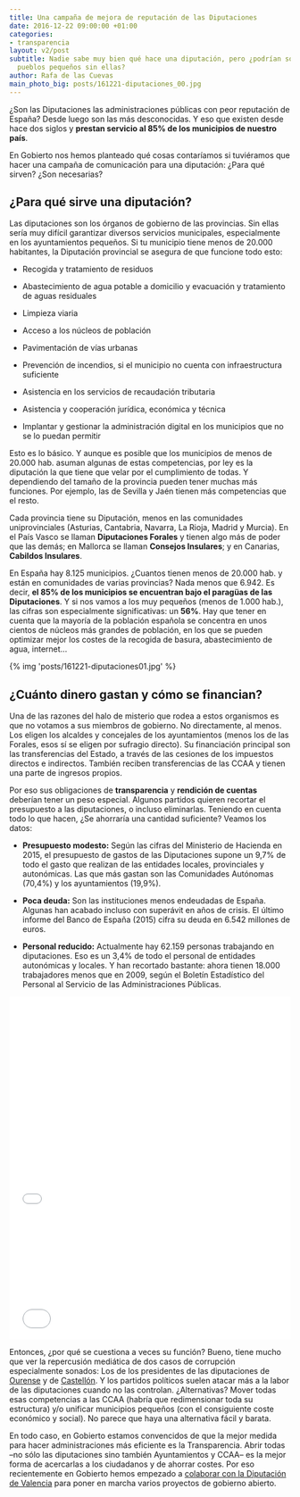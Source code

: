 ```yaml
---
title: Una campaña de mejora de reputación de las Diputaciones
date: 2016-12-22 09:00:00 +01:00
categories:
- transparencia
layout: v2/post
subtitle: Nadie sabe muy bien qué hace una diputación, pero ¿podrían sobrevivir los
  pueblos pequeños sin ellas?
author: Rafa de las Cuevas
main_photo_big: posts/161221-diputaciones_00.jpg
---
```


¿Son las Diputaciones las administraciones públicas con peor reputación de España? Desde luego son las más desconocidas. Y eso que existen desde hace dos siglos y **prestan servicio al 85% de los municipios de nuestro país**. 

En Gobierto nos hemos planteado qué cosas contaríamos si tuviéramos que hacer una campaña de comunicación para una diputación: ¿Para qué sirven? ¿Son necesarias?

## ¿Para qué sirve una diputación?

Las diputaciones son los órganos de gobierno de las provincias. Sin ellas sería muy difícil garantizar diversos servicios municipales, especialmente en los ayuntamientos pequeños. Si tu municipio tiene menos de 20.000 habitantes, la Diputación provincial se asegura de que funcione todo esto:

* Recogida y tratamiento de residuos

* Abastecimiento de agua potable a domicilio y evacuación y tratamiento de aguas residuales

* Limpieza viaria

* Acceso a los núcleos de población

* Pavimentación de vías urbanas

* Prevención de incendios, si el municipio no cuenta con infraestructura suficiente

* Asistencia en los servicios de recaudación tributaria

* Asistencia y cooperación jurídica, económica y técnica

* Implantar y gestionar la administración digital en los municipios que no se lo puedan permitir

Esto es lo básico. Y aunque es posible que los municipios de menos de 20.000 hab. asuman algunas de estas competencias, por ley es la diputación la que tiene que velar por el cumplimiento de todas. Y dependiendo del tamaño de la provincia pueden tener muchas más funciones. Por ejemplo, las de Sevilla y Jaén tienen más competencias que el resto. 

Cada provincia tiene su Diputación, menos en las comunidades uniprovinciales (Asturias, Cantabria, Navarra, La Rioja, Madrid y Murcia). En el País Vasco se llaman **Diputaciones Forales** y tienen algo más de poder que las demás; en Mallorca se llaman **Consejos Insulares**; y en Canarias, **Cabildos Insulares**.

En España hay 8.125 municipios. ¿Cuantos tienen menos de 20.000 hab. y están en comunidades de varias provincias? Nada menos que 6.942. Es decir, **el 85% de los municipios se encuentran bajo el paragüas de las Diputaciones**. Y si nos vamos a los muy pequeños (menos de 1.000 hab.), las cifras son especialmente significativas: un **56%**. Hay que tener en cuenta que la mayoría de la población española se concentra en unos cientos de núcleos más grandes de población, en los que se pueden optimizar mejor los costes de la recogida de basura, abastecimiento de agua, internet...

{% img 'posts/161221-diputaciones01.jpg' %}

## ¿Cuánto dinero gastan y cómo se financian?

Una de las razones del halo de misterio que rodea a estos organismos es que no votamos a sus miembros de gobierno. No directamente, al menos. Los eligen los alcaldes y concejales de los ayuntamientos (menos los de las Forales, esos sí se eligen por sufragio directo). Su financiación principal son las transferencias del Estado, a través de las cesiones de los impuestos directos e indirectos. También reciben transferencias de las CCAA y tienen una parte de ingresos propios. 

Por eso sus obligaciones de **transparencia** y **rendición de cuentas** deberían tener un peso especial. Algunos partidos quieren recortar el presupuesto a las diputaciones, o incluso eliminarlas. Teniendo en cuenta todo lo que hacen, ¿Se ahorraría una cantidad suficiente? Veamos los datos:

* **Presupuesto modesto:** Según las cifras del Ministerio de Hacienda en 2015, el presupuesto de gastos de las Diputaciones supone un 9,7% de todo el gasto que realizan de las entidades locales, provinciales y autonómicas. Las que más gastan son las Comunidades Autónomas (70,4%) y los ayuntamientos (19,9%).

* **Poca deuda:** Son las instituciones menos endeudadas de España. Algunas han acabado incluso con superávit en años de crisis. El último informe del Banco de España (2015) cifra su deuda en 6.542  millones de euros.

* **Personal reducido:** Actualmente hay 62.159 personas trabajando en diputaciones. Eso es un 3,4% de todo el personal de entidades autonómicas y locales. Y han recortado bastante: ahora tienen 18.000 trabajadores menos que en 2009, según el Boletín Estadístico del Personal al Servicio de las Administraciones Públicas.

<div class="separator blue short"></div>

<iframe id="datawrapper-chart-gYm9y" src="//datawrapper.dwcdn.net/gYm9y/1/" frameborder="0" allowtransparency="true" allowfullscreen="allowfullscreen" webkitallowfullscreen="webkitallowfullscreen" mozallowfullscreen="mozallowfullscreen" oallowfullscreen="oallowfullscreen" msallowfullscreen="msallowfullscreen" width="100%" height="393"></iframe><script type="text/javascript">if("undefined"==typeof window.datawrapper)window.datawrapper={};window.datawrapper["gYm9y"]={},window.datawrapper["gYm9y"].embedDeltas={"100":529,"200":488,"300":447,"400":420,"500":420,"600":393,"700":393,"800":393,"900":393,"1000":393},window.datawrapper["gYm9y"].iframe=document.getElementById("datawrapper-chart-gYm9y"),window.datawrapper["gYm9y"].iframe.style.height=window.datawrapper["gYm9y"].embedDeltas[Math.min(1e3,Math.max(100*Math.floor(window.datawrapper["gYm9y"].iframe.offsetWidth/100),100))]+"px",window.addEventListener("message",function(a){if("undefined"!=typeof a.data["datawrapper-height"])for(var b in a.data["datawrapper-height"])if("gYm9y"==b)window.datawrapper["gYm9y"].iframe.style.height=a.data["datawrapper-height"][b]+"px"});</script>

<div class="separator blue short"></div>

<iframe id="datawrapper-chart-AfXvZ" src="//datawrapper.dwcdn.net/AfXvZ/1/" frameborder="0" allowtransparency="true" allowfullscreen="allowfullscreen" webkitallowfullscreen="webkitallowfullscreen" mozallowfullscreen="mozallowfullscreen" oallowfullscreen="oallowfullscreen" msallowfullscreen="msallowfullscreen" width="100%" height="221"></iframe><script type="text/javascript">if("undefined"==typeof window.datawrapper)window.datawrapper={};window.datawrapper["AfXvZ"]={},window.datawrapper["AfXvZ"].embedDeltas={"100":444,"200":344,"300":289,"400":262,"500":262,"600":221,"700":221,"800":221,"900":221,"1000":221},window.datawrapper["AfXvZ"].iframe=document.getElementById("datawrapper-chart-AfXvZ"),window.datawrapper["AfXvZ"].iframe.style.height=window.datawrapper["AfXvZ"].embedDeltas[Math.min(1e3,Math.max(100*Math.floor(window.datawrapper["AfXvZ"].iframe.offsetWidth/100),100))]+"px",window.addEventListener("message",function(a){if("undefined"!=typeof a.data["datawrapper-height"])for(var b in a.data["datawrapper-height"])if("AfXvZ"==b)window.datawrapper["AfXvZ"].iframe.style.height=a.data["datawrapper-height"][b]+"px"});</script>

<div class="separator blue short"></div>

Entonces, ¿por qué se cuestiona a veces su función? Bueno, tiene mucho que ver la repercusión mediática de dos casos de corrupción especialmente sonados: Los de los presidentes de las diputaciones de [Ourense](https://es.wikipedia.org/wiki/Jos%C3%A9_Luis_Baltar#Acusaci.C3.B3n_de_corrupci.C3.B3n) y de [Castellón](https://es.wikipedia.org/wiki/Carlos_Fabra_Carreras#Prisi.C3.B3n). Y los partidos políticos suelen atacar más a la labor de las diputaciones cuando no las controlan. ¿Alternativas? Mover todas esas competencias a las CCAA (habría que redimensionar toda su estructura) y/o unificar municipios pequeños (con el consiguiente coste económico y social). No parece que haya una alternativa fácil y barata.

En todo caso, en Gobierto estamos convencidos de que la mejor medida para hacer administraciones más eficiente es la Transparencia. Abrir todas –no sólo las diputaciones sino también Ayuntamientos y CCAA– es la mejor forma de acercarlas a los ciudadanos y de ahorrar costes. Por eso recientemente en Gobierto hemos empezado a [colaborar con la Diputación de Valencia](http://gobierto.es/blog/20161215-diputacion-de-valencia-gobierto.html) para poner en marcha varios proyectos de gobierno abierto.

